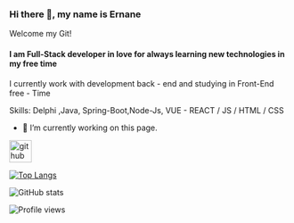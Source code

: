 ### Hi there 👋, my name is Ernane
Welcome my Git!
#### I am Full-Stack developer in love for always learning new technologies in my free time
I currently work with development  back - end and studying in Front-End free - Time 

Skills: Delphi ,Java, Spring-Boot,Node-Js,  VUE - REACT / JS / HTML / CSS

- 🔭 I’m currently working on this page. 


[<img src='https://cdn.jsdelivr.net/npm/simple-icons@3.0.1/icons/github.svg' alt='github' height='40'>](https://github.com/ernanefernandes)  

[![Top Langs](https://github-readme-stats.vercel.app/api/top-langs/?username=ernanefernandes)](https://github.com/anuraghazra/github-readme-stats)

![GitHub stats](https://github-readme-stats.vercel.app/api?username=ernanefernandes&show_icons=true)  

![Profile views](https://gpvc.arturio.dev/ernanefernandes)  
